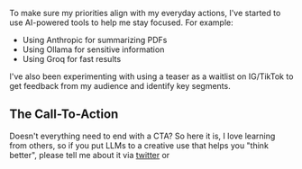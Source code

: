 

To make sure my priorities align with my everyday actions, I've started to use AI-powered tools to help me stay focused. For example:

* Using Anthropic for summarizing PDFs
* Using Ollama for sensitive information
* Using Groq for fast results

I've also been experimenting with using a teaser as a waitlist on IG/TikTok to get feedback from my audience and identify key segments.


## The Call-To-Action
Doesn't everything need to end with a CTA? So here it is, I love learning from others, so if you put LLMs to a creative use that helps you "think better", please tell me about it via [twitter](https://x.com/SarahMennicken) or 

